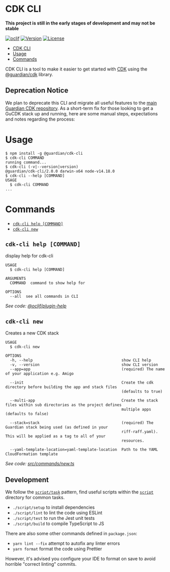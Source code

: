 # CDK CLI

**This project is still in the early stages of development and may not be stable**

[![oclif](https://img.shields.io/badge/cli-oclif-brightgreen.svg)](https://oclif.io)
[![Version](https://img.shields.io/npm/v/@guardian/cdk-cli.svg)](https://npmjs.org/package/@guardian/cdk-cli)
[![License](https://img.shields.io/npm/l/cdk-cli.svg)](https://github.com/guardian/cdk-cli/blob/master/package.json)

<!-- toc -->
* [CDK CLI](#cdk-cli)
* [Usage](#usage)
* [Commands](#commands)
<!-- tocstop -->

CDK CLI is a tool to make it easier to get started with [CDK](https://github.com/aws/aws-cdk) using the [@guardian/cdk](https://github.com/guardian/cdk) library.

## Deprecation Notice

We plan to deprecate this CLI and migrate all useful features to the [main Guardian CDK repository](https://github.com/guardian/cdk).
As a short-term fix for those looking to get a GuCDK stack up and running, here are some manual steps, expectations and notes regarding the process:

# Usage

<!-- usage -->
```sh-session
$ npm install -g @guardian/cdk-cli
$ cdk-cli COMMAND
running command...
$ cdk-cli (-v|--version|version)
@guardian/cdk-cli/2.0.0 darwin-x64 node-v14.18.0
$ cdk-cli --help [COMMAND]
USAGE
  $ cdk-cli COMMAND
...
```
<!-- usagestop -->

# Commands

<!-- commands -->
* [`cdk-cli help [COMMAND]`](#cdk-cli-help-command)
* [`cdk-cli new`](#cdk-cli-new)

## `cdk-cli help [COMMAND]`

display help for cdk-cli

```
USAGE
  $ cdk-cli help [COMMAND]

ARGUMENTS
  COMMAND  command to show help for

OPTIONS
  --all  see all commands in CLI
```

_See code: [@oclif/plugin-help](https://github.com/oclif/plugin-help/blob/v3.2.4/src/commands/help.ts)_

## `cdk-cli new`

Creates a new CDK stack

```
USAGE
  $ cdk-cli new

OPTIONS
  -h, --help                                       show CLI help
  -v, --version                                    show CLI version
  --app=app                                        (required) The name of your application e.g. Amigo

  --init                                           Create the cdk directory before building the app and stack files
                                                   (defaults to true)

  --multi-app                                      Create the stack files within sub directories as the project defines
                                                   multiple apps (defaults to false)

  --stack=stack                                    (required) The Guardian stack being used (as defined in your
                                                   riff-raff.yaml). This will be applied as a tag to all of your
                                                   resources.

  --yaml-template-location=yaml-template-location  Path to the YAML CloudFormation template
```

_See code: [src/commands/new.ts](https://github.com/guardian/cdk-cli/blob/v2.0.0/src/commands/new.ts)_
<!-- commandsstop -->

## Development

We follow the [`script/task`](https://github.com/github/scripts-to-rule-them-all) pattern,
find useful scripts within the [`script`](./script) directory for common tasks.

- `./script/setup` to install dependencies
- `./script/lint` to lint the code using ESLint
- `./script/test` to run the Jest unit tests
- `./script/build` to compile TypeScript to JS

There are also some other commands defined in `package.json`:

- `yarn lint --fix` attempt to autofix any linter errors
- `yarn format` format the code using Prettier

However, it's advised you configure your IDE to format on save to avoid horrible "correct linting" commits.

